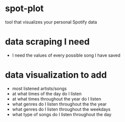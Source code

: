 # spot-plot
tool that visualizes your personal Spotify data


# data scraping I need
 - I need the values of every possible song I have saved

# data visualization to add

 - most listened artists/songs
 - at what times of the day do I listen
 - at what times throughout the year do I listen
 - what genres do I listen throughout the the year
 - what genres do I listen throughout the weekdays
 - what type of songs do I listen throughout the day